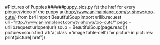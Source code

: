 #Pictures of Puppies
######puppy_pics.py fet the href for every picture/video of the puppy at (http://www.animalplanet.com/tv-shows/too-cute/)
from bs4 import BeautifulSoup
import urllib.request
url="http://www.animalplanet.com/tv-shows/too-cute/"
page = urllib.request.urlopen(url)
soup = BeautifulSoup(page.read())
pictures=soup.find_all('a',class_='image table-cell')
for picture in pictures:
    print(picture['href'])
